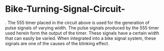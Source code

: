 # Bike-Turning-Signal-Circuit-
. The 555 timer placed in the circuit above is used for the generation of pulse signals of varying width. The pulse signals produced by the 555 timer used herein form the output of the timer. These signals have a certain width that can easily be varied. When integrated into a bike signal system, these signals are one of the causes of the blinking effect.
